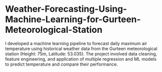 # Weather-Forecasting-Using-Machine-Learning-for-Gurteen-Meteorological-Station
I developed a machine learning pipeline to forecast daily maximum air temperature using historical weather data from the Gurteen meteorological station (Height: 75m, Latitude: 53.035). The project involved data cleaning, feature engineering, and application of multiple regression and ML models to predict temperature and compare their performance.
